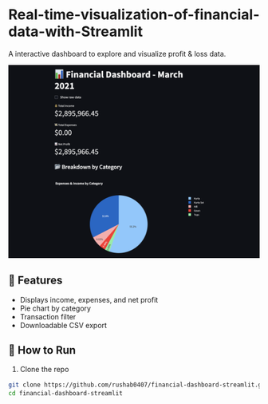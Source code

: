 # Real-time-visualization-of-financial-data-with-Streamlit

A  interactive dashboard to explore and visualize profit & loss data.

![Dashboard Screenshot](assets/123.png)


## 🔧 Features
- Displays income, expenses, and net profit
- Pie chart by category
- Transaction filter
- Downloadable CSV export

## 🚀 How to Run

1. Clone the repo
```bash
git clone https://github.com/rushab0407/financial-dashboard-streamlit.git
cd financial-dashboard-streamlit
